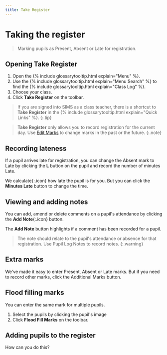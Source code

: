 ```yaml
---
title: Take Register
---
```


# Taking the register

> Marking pupils as Present, Absent or Late for registration.

## Opening Take Register

1. Open the {% include glossarytooltip.html explain="Menu" %}.
1. Use the {% include glossarytooltip.html explain="Menu Search" %} to find the {% include glossarytooltip.html explain="Class Log" %}.
1. Choose your class.
1. Click **Take Register** on the toolbar.

> If you are signed into SIMS as a class teacher, there is a shortcut to **Take Register** in the {% include glossarytooltip.html explain="Quick Links" %}. 
{:.tip}

> **Take Register** only allows you to record registration for the current day. Use [Edit Marks](../../schoolmanagement/attendance/edit-marks) to change marks in the past or the future.
{:.note}

## Recording lateness

If a pupil arrives late for registration, you can change the Absent mark to Late  by clicking the **L** button on the pupil and record the number of minutes Late.

We calculate{:.icon} how late the pupil is for you.  But you can click the **Minutes Late** button to change the time.

## Viewing and adding notes

You can add, amend or delete comments on a pupil's attendance by clicking the **Add Note**{:.icon} button.

The **Add Note** button highlights if a comment has been recorded for a pupil.

> The note should relate to the pupil's attendance or absence for that registration. Use Pupil Log Notes to record notes.
{:.warning}

## Extra marks

We've made it easy to enter Present, Absent or Late marks. But if you need to record other marks, click the Additional Marks button.

## Flood filling marks

You can enter the same mark for multiple pupils.

1. Select the pupils by clicking the pupil's image
1. Click  **Flood Fill Marks** on the toolbar.

## Adding pupils to the register

How can you do this?


